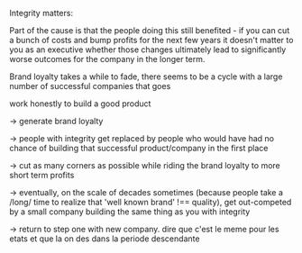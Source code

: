 Integrity matters:

Part of the cause is that the people doing this still benefited - if you can cut a bunch of costs and bump profits for the next few years it doesn't matter to you as an executive whether those changes ultimately lead to significantly worse outcomes for the company in the longer term.

Brand loyalty takes a while to fade, there seems to be a cycle with a large number of successful companies that goes

work honestly to build a good product

-> generate brand loyalty

-> people with integrity get replaced by people who would have had no chance of building that successful product/company in the first place

-> cut as many corners as possible while riding the brand loyalty to more short term profits

-> eventually, on the scale of decades sometimes (because people take a /long/ time to realize that 'well known brand' !== quality), get out-competed by a small company building the same thing as you with integrity

-> return to step one with new company.
dire que c'est le meme pour les etats
et que la on des dans la periode descendante

